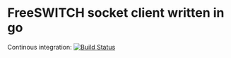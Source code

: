 # FreeSWITCH socket client written in go #

Continous integration: [![Build Status](https://secure.travis-ci.org/cgrates/fsock.png)](http://travis-ci.org/cgrates/fsock)

